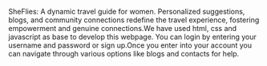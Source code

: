 SheFlies: A dynamic travel guide for women. Personalized suggestions, blogs, and community connections redefine the travel experience, fostering empowerment and genuine connections.We have used html, css and javascript as base to develop this webpage. You can login by entering your username and password or sign up.Once you enter into your account you can navigate through various options like blogs and contacts for help.